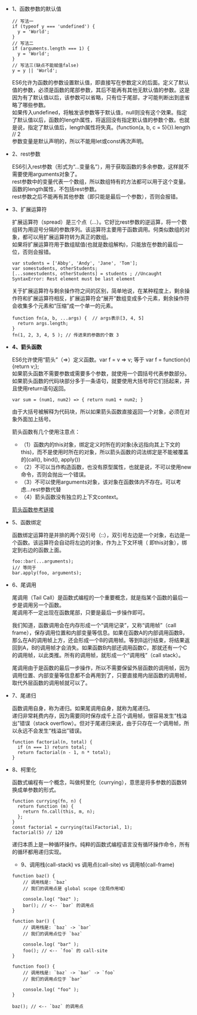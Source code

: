 * 1、函数参数的默认值

  ```
  // 写法一
  if (typeof y === 'undefined') {
    y = 'World';
  }
  // 写法二
  if (arguments.length === 1) {
    y = 'World';
  }
  // 写法三(缺点不能赋值false)
  y = y || 'World';
  ```
  
  ES6允许为函数的参数设置默认值，即直接写在参数定义的后面。定义了默认值的参数，必须是函数的尾部参数，其后不能再有其他无默认值的参数。这是因为有了默认值以后，该参数可以省略，只有位于尾部，才可能判断出到底省略了哪些参数。  
  如果传入undefined，将触发该参数等于默认值，null则没有这个效果。指定了默认值以后，函数的length属性，将返回没有指定默认值的参数个数。也就是说，指定了默认值后，length属性将失真。(function(a, b, c = 5){}).length // 2  
  参数变量是默认声明的，所以不能用let或const再次声明。  
  
* 2、rest参数  

  ES6引入rest参数（形式为“...变量名”），用于获取函数的多余参数，这样就不需要使用arguments对象了。  
  rest参数中的变量代表一个数组，所以数组特有的方法都可以用于这个变量。函数的length属性，不包括rest参数。  
  rest参数之后不能再有其他参数（即只能是最后一个参数），否则会报错。  

* 3、扩展运算符  

  扩展运算符（spread）是三个点（...）。它好比rest参数的逆运算，将一个数组转为用逗号分隔的参数序列。该运算符主要用于函数调用。何类似数组的对象，都可以用扩展运算符转为真正的数组。  
  如果将扩展运算符用于数组赋值(也就是数组解构)，只能放在参数的最后一位，否则会报错。 
  ```
  var students = ['Abby', 'Andy', 'Jane', 'Tom'];
  var somestudents, otherStudents;
  [...somestudents, otherStudents] = students ; //Uncaught SyntaxError: Rest element must be last element
  ```

  关于扩展运算符与剩余操作符之间的区别，简单地说，在某种程度上，剩余操作符和扩展运算符相反，扩展运算符会“展开”数组变成多个元素，剩余操作符会收集多个元素和“压缩”成一个单一的元素。
  ```
  function fn(a, b, ...args) {  // args表示[3, 4, 5]
    return args.length;
  }
  fn(1, 2, 3, 4, 5 ); // 传进来的参数的个数 3
  ```
  
* **4、箭头函数**  

  ES6允许使用“箭头”（=>）定义函数。var f = v => v;  等于 var f = function(v) {return v;};  
  如果箭头函数不需要参数或需要多个参数，就使用一个圆括号代表参数部分。  
  如果箭头函数的代码块部分多于一条语句，就要使用大括号将它们括起来，并且使用return语句返回。  
  ```
  var sum = (num1, num2) => { return num1 + num2; }  
  ```
  由于大括号被解释为代码块，所以如果箭头函数直接返回一个对象，必须在对象外面加上括号。  
  
  箭头函数有几个使用注意点：  
  - （1）函数内的this对象，绑定定义时所在的对象(永远指向其上下文的this)，而不是使用时所在的对象，所以箭头函数的词法绑定是不能被覆盖的(call(), bind(), apply())
  - （2）不可以当作构造函数，也没有原型属性，也就是说，不可以使用new命令，否则会抛出一个错误。
  - （3）不可以使用arguments对象，该对象在函数体内不存在。可以考虑...rest参数代替
  - （4）箭头函数没有独立的上下文context。

  [箭头函数参考链接](https://developer.mozilla.org/zh-CN/docs/Web/JavaScript/Reference/Functions/Arrow_functions)
  
* 5、函数绑定  

  函数绑定运算符是并排的两个双引号（::），双引号左边是一个对象，右边是一个函数。该运算符会自动将左边的对象，作为上下文环境（   即this对象），绑定到右边的函数上面。  
  ```
  foo::bar(...arguments);
  i// 等同于
  bar.apply(foo, arguments);
  ```
  
* 6、尾调用  

  尾调用（Tail Call）是函数式编程的一个重要概念，就是指某个函数的最后一步是调用另一个函数。  
  尾调用不一定出现在函数尾部，只要是最后一步操作即可。  

  我们知道，函数调用会在内存形成一个“调用记录”，又称“调用帧”（call frame），保存调用位置和内部变量等信息。如果在函数A的内部调用函数B，那么在A的调用帧上方，还会形成一个B的调用帧。等到B运行结束，将结果返回到A，B的调用帧才会消失。如果函数B内部还调用函数C，那就还有一个C的调用帧，以此类推。所有的调用帧，就形成一个“调用栈”（call stack）。  
    
  尾调用由于是函数的最后一步操作，所以不需要保留外层函数的调用帧，因为调用位置、内部变量等信息都不会再用到了，只要直接用内层函数的调用帧，取代外层函数的调用帧就可以了。  
  
* 7、尾递归  

  函数调用自身，称为递归。如果尾调用自身，就称为尾递归。  
  递归非常耗费内存，因为需要同时保存成千上百个调用帧，很容易发生“栈溢出”错误（stack overflow）。但对于尾递归来说，由于只存在一个调用帧，所以永远不会发生“栈溢出”错误。  
  
  ```
  function factorial(n, total) {
    if (n === 1) return total;
    return factorial(n - 1, n * total);
  }
  ```
  
* 8、柯里化  

  函数式编程有一个概念，叫做柯里化（currying），意思是将多参数的函数转换成单参数的形式。  
  ```
  function currying(fn, n) {
    return function (m) {
      return fn.call(this, m, n);
    };
  }
  const factorial = currying(tailFactorial, 1);
  factorial(5) // 120
  ```
  递归本质上是一种循环操作。纯粹的函数式编程语言没有循环操作命令，所有的循环都用递归实现。

  * 9、调用栈(call-stack) vs 调用点(call-site) vs 调用帧(call-frame)
  ```
  function baz() {
      // 调用栈是: `baz`
      // 我们的调用点是 global scope（全局作用域）

      console.log( "baz" );
      bar(); // <-- `bar` 的调用点
  }

  function bar() {
      // 调用栈是: `baz` -> `bar`
      // 我们的调用点位于 `baz`

      console.log( "bar" );
      foo(); // <-- `foo` 的 call-site
  }

  function foo() {
      // 调用栈是: `baz` -> `bar` -> `foo`
      // 我们的调用点位于 `bar`

      console.log( "foo" );
  }

  baz(); // <-- `baz` 的调用点

  ```
